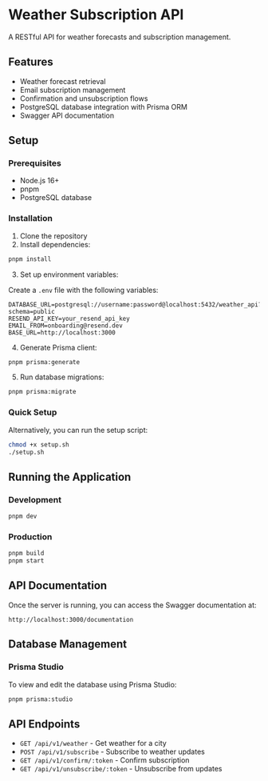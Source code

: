 # Weather Subscription API

A RESTful API for weather forecasts and subscription management.

## Features

- Weather forecast retrieval
- Email subscription management
- Confirmation and unsubscription flows
- PostgreSQL database integration with Prisma ORM
- Swagger API documentation

## Setup

### Prerequisites

- Node.js 16+
- pnpm
- PostgreSQL database

### Installation

1. Clone the repository
2. Install dependencies:

```bash
pnpm install
```

3. Set up environment variables:

Create a `.env` file with the following variables:

```
DATABASE_URL=postgresql://username:password@localhost:5432/weather_api?schema=public
RESEND_API_KEY=your_resend_api_key
EMAIL_FROM=onboarding@resend.dev
BASE_URL=http://localhost:3000
```

4. Generate Prisma client:

```bash
pnpm prisma:generate
```

5. Run database migrations:

```bash
pnpm prisma:migrate
```

### Quick Setup

Alternatively, you can run the setup script:

```bash
chmod +x setup.sh
./setup.sh
```

## Running the Application

### Development

```bash
pnpm dev
```

### Production

```bash
pnpm build
pnpm start
```

## API Documentation

Once the server is running, you can access the Swagger documentation at:

```
http://localhost:3000/documentation
```

## Database Management

### Prisma Studio

To view and edit the database using Prisma Studio:

```bash
pnpm prisma:studio
```

## API Endpoints

- `GET /api/v1/weather` - Get weather for a city
- `POST /api/v1/subscribe` - Subscribe to weather updates
- `GET /api/v1/confirm/:token` - Confirm subscription
- `GET /api/v1/unsubscribe/:token` - Unsubscribe from updates
